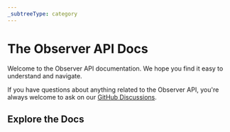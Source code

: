 ```yaml
---
_subtreeType: category
---
```

# The Observer API Docs

Welcome to the Observer API documentation. We hope you find it easy to understand and navigate.

If you have questions about anything related to the Observer API, you're always welcome to ask on our [GitHub Discussions](https://github.com/webqit/observer/discussions).

## Explore the Docs
